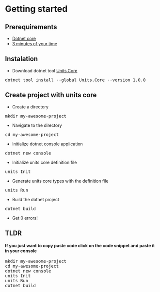 # Getting started

## Prerequirements

* [Dotnet core](https://dotnet.microsoft.com/download/dotnet-core/3.1)
* [3 minutes of your time](#startcountdown)

## Instalation

* Download dotnet tool [Units.Core](https://www.nuget.org/packages/Units.Core/)

<div class="install-script-row">
    <pre class="install-script script" id="dotnet-cli-text">dotnet tool install --global Units.Core --version 1.0.0</pre>
</div>

## Create project with units core

* Create a directory

<div class="install-script-row">
    <pre class="install-script script" id="dotnet-cli-text">mkdir my-awesome-project</pre>
</div>

* Navigate to the directory

<div class="install-script-row">
    <pre class="install-script script" id="dotnet-cli-text">cd my-awesome-project</pre>
</div>

* Initialize dotnet console application

<div class="install-script-row">
    <pre class="install-script script" id="dotnet-cli-text">dotnet new console</pre>
</div>

* Initialize units core definition file

<div class="install-script-row">
    <pre class="install-script script" id="dotnet-cli-text">units Init</pre>
</div>

* Generate units core types with the definition file

<div class="install-script-row">
    <pre class="install-script script" id="dotnet-cli-text">units Run</pre>
</div>

* Build the dotnet project

<div class="install-script-row">
    <pre class="install-script script" id="dotnet-cli-text">dotnet build</pre>
</div>

* Get 0 errors!

## TLDR

#### If you just want to copy paste code click on the code snippet and paste it in your console

<div class="install-script-row">
    <pre class="install-script script" id="dotnet-cli-text">
mkdir my-awesome-project
cd my-awesome-project
dotnet new console
units Init
units Run
dotnet build
</pre>
</div>
